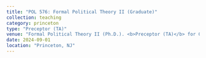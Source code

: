 ```yaml
---
title: "POL 576: Formal Political Theory II (Graduate)"
collection: teaching
category: princeton
type: "Preceptor (TA)"
venue: "Formal Political Theory II (Ph.D.). <b>Preceptor (TA)</b> for Germán Gieczewski. Princeton University, Fall 2024"
date: 2024-09-01
location: "Princeton, NJ"
---
```

